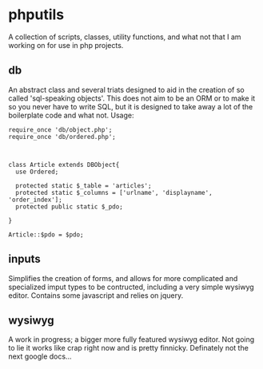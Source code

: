 # phputils
A collection of scripts, classes, utility functions, and what not that I am working on for use in php projects.


## db
An abstract class and several triats designed to aid in the creation of so called 'sql-speaking objects'. This does not aim to be an ORM or to make it so you never have to write SQL, but it is designed to take away a lot of the boilerplate code and what not.
Usage: 
```
require_once 'db/object.php';
require_once 'db/ordered.php';



class Article extends DBObject{
  use Ordered;

  protected static $_table = 'articles';
  protected static $_columns = ['urlname', 'displayname', 'order_index'];
  protected public static $_pdo;
  
}

Article::$pdo = $pdo;
```

## inputs
Simplifies the creation of forms, and allows for more complicated and specialized imput types to be contructed, including a very simple wysiwyg editor. Contains some javascript and relies on jquery.

## wysiwyg
A work in progress; a bigger more fully featured wysiwyg editor. Not going to lie it works like crap right now and is pretty finnicky. Definately not the next google docs...
